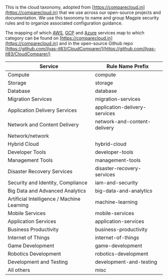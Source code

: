 This is the cloud taxonomy, adopted from [https://comparecloud.in](https://comparecloud.in) that we use across our open-source projects and documentation. We use this taxonomy to name and group Magpie security rules and to organize associated configuration guidance. 

The mapping of which [AWS](https://aws.amazon.com/), [GCP](https://cloud.google.com/) and [Azure](https://azure.microsoft.com/) services map to which category can be found on [https://comparecloud.in](https://comparecloud.in) and in the open-source Github repo [https://github.com/ilyas-it83/CloudComparer/](https://github.com/ilyas-it83/CloudComparer/) 

| Service | Rule Name Prefix |
|-----|--------|
|Compute|compute|
|Storage|storage |
|Database|database|
|Migration Services|migration-services|
|Application Delivery Services|application-delivery-services|
|Network and Content Delivery|network-and-content-delivery|
|Network/network|
|Hybrid Cloud|hybrid-cloud|
|Developer Tools|developer-tools|
|Management Tools|management-tools|
|Disaster Recovery Services|disaster-recovery-services|
|Security and Identity, Compliance|iam-and-security|
|Big Data and Advanced Analytics|big-data-and-analytics|
|Artificial Intelligence / Machine Learning|machine-learning|
|Mobile Services|mobile-services|
|Application Services|application-services|
|Business Productivity|business-productivity|
|Internet of Things|internet-of-things|
|Game Development|game-development|
|Robotics Development|robotics-development|
|Development and Testing|development-and-testing|
|All others|misc|
